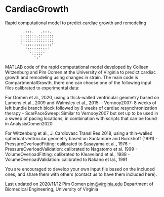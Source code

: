 # CardiacGrowth
Rapid computational model to predict cardiac growth and remodeling

            
            .:::.   .:::.
           :::::::.:::::::
           :::::::::::::::
           ':::::::::::::'
             ':::::::::'
               ':::::'              
                 ':'

MATLAB code of the rapid computational model developed by Colleen Witzenburg and Pim Oomen at the University of Virginia to predict cardiac growth and remodeling using changes in strain. The main code is CompartmentalGrowth, there one can choose one of the following input files calibrated to experimental data:

For Oomen et al., 2020, using a thick-walled ventricular geometry based on Lumens et al., 2009 and Walmsley et al., 2015:
    - Vernooy2007:   8 weeks of left bundle branch block followed by 8 weeks of cardiac resynchronization therapy
    - ScarPaceSweep: Similar to Vernooy2007 but set up to be used in a sweep of pacing locations, in combination with scripts that can be found in AnalysisOomen2020

For Witzenburg et al., J. Cardiovasc Transl Res 2018, using a thin-walled
spherical ventricular geometry based on Santamore and Burckhoff (1991)
    - PressureOverloadFitting: calibrated to Sasayama et al., 1976
    - PressureOverloadValidation: calibrated to Nagatomo et al. 1999
    - VolumeOverloadFitting: calibrated to Kleaveland et al., 1988
    - VolumeOverloadValidation: calibrated to Nakano et lal., 1991

You are encouraged to develop your own input file based on the included ones, and share them with others (contact us to have them included here).


Last updated on 2020/11/12
Pim Oomen
pim@virginia.edu
Department of Biomedical Engineering, University of Virginia
